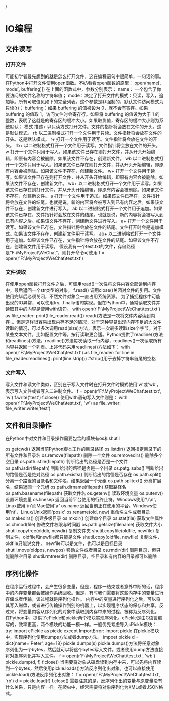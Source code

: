 <!--not to html-->/<!-- not to html -->
# IO编程

## 文件读写

### 打开文件

可能初学者最先想到的就是怎么打开文件，这在编程语句中很简单，一句话的事。在Python中打开文件使用open函数。不妨看看open函数的原型：
open(name[, mode[, buffering]])
在上面的函数式中，参数分别表示：
name： 一个包含了你要访问的文件名称的字符串值；
mode：决定了打开文件的模式：只读，写入，追加等。所有可取值见如下的完全列表。这个参数是非强制的，默认文件访问模式为只读(r)；
buffering：如果 buffering 的值被设为 0，就不会有寄存。如果 buffering 的值取 1，访问文件时会寄存行。如果将 buffering 的值设为大于 1 的整数，表明了这就是的寄存区的缓冲大小。如果取负值，寄存区的缓冲大小则为系统默认；
	模式	描述
	r	以只读方式打开文件。文件的指针将会放在文件的开头。这是默认模式。
	rb	以二进制格式打开一个文件用于只读。文件指针将会放在文件的开头。这是默认模式。
	r+	打开一个文件用于读写。文件指针将会放在文件的开头。
	rb+	以二进制格式打开一个文件用于读写。文件指针将会放在文件的开头。
	w	打开一个文件只用于写入。如果该文件已存在则打开文件，并从开头开始编辑，即原有内容会被删除。如果该文件不存在，创建新文件。
	wb	以二进制格式打开一个文件只用于写入。如果该文件已存在则打开文件，并从开头开始编辑，即原有内容会被删除。如果该文件不存在，创建新文件。
	w+	打开一个文件用于读写。如果该文件已存在则打开文件，并从开头开始编辑，即原有内容会被删除。如果该文件不存在，创建新文件。
	wb+	以二进制格式打开一个文件用于读写。如果该文件已存在则打开文件，并从开头开始编辑，即原有内容会被删除。如果该文件不存在，创建新文件。
	a	打开一个文件用于追加。如果该文件已存在，文件指针将会放在文件的结尾。也就是说，新的内容将会被写入到已有内容之后。如果该文件不存在，创建新文件进行写入。
	ab	以二进制格式打开一个文件用于追加。如果该文件已存在，文件指针将会放在文件的结尾。也就是说，新的内容将会被写入到已有内容之后。如果该文件不存在，创建新文件进行写入。
	a+	打开一个文件用于读写。如果该文件已存在，文件指针将会放在文件的结尾。文件打开时会是追加模式。如果该文件不存在，创建新文件用于读写。
	ab+	以二进制格式打开一个文件用于追加。如果该文件已存在，文件指针将会放在文件的结尾。如果该文件不存在，创建新文件用于读写。
假设我有一个test.txt的文件，存储路径是“F:\MyProject\WeChat”，则打开命令可使用 f = open(r'F:\MyProject\WeChat\test.txt')

### 文件读取

在使用open函数打开文件之后，可调用read()一次性将文件内容全部读到内存中，最后返回一个str类型的对象。
	f.read()
调用close()关闭对文件的引用。文件使用完毕后必须关闭，不然文件对象会一直占用系统资源。
为了捕捉程序中可能出现的IO异常，可以使用try…finally语句实现。但在Python中，通常读取文件并读取其中的内容是使用with语句。
	with open(r'F:\MyProject\WeChat\test.txt') as file_reader:
		print(file_reader.read())
read()方法是一次将文件内容读到内存，。但是这样很容易出现内存不足的情况，对于这种容易出现内存不足的大文件读取的情况，可以多次调用read(size)方法，表示一次最多读取size个字节。对于某些文本文件，比如配置文件等，按行读取更合适。Python提供了readline()方法和readlines()方法，readline()方法每次读取一行内容，readlines()一次读取所有内容并返回一个列表。上述代码采用readlines()方法如下：
with open(r'F:\MyProject\WeChat\test.txt') as file_reader:
	for line in file_reader.readlines():
		print(line.strip())  #strip()用于去掉字符串首尾的空格

### 文件写入

写入文件和读文件类似，区别在于写入文件时在打开文件时模式使用'w'或'wb'，表示写入文件或者写入二进制文件。
	f = open(r'F:\MyProject\WeChat\test.txt', 'w')
	f.write('test')
	f.close()
使用with语句写入文件则是：
	with open(r'F:\MyProject\WeChat\test.txt', 'w') as file_writer:
		file_writer.write('test')

## 文件和目录操作

在Python中对文件和目录操作需要包含的模块有os和shutil

os.getcwd()	返回当前Python脚本工作的目录路径
os.listdir()	返回指定目录下的所有文件和目录名
os.remove(filepath)	删除一个文件
os.removedirs()	删除多个空目录
os.path.isfile(filepath)	判断给出的路径是否是一个文件
os.path.isdir(filepath)	判断给出的路径是否是一个目录
os.patg.isabs()	判断给出的路径是否是绝对路径
os.path.exists()	判断给出的路径是否存在
os.path.split()	分离一个路径的目录名和文件名，结果返回一个元组
os.path.splitext()	分离扩展名，结果返回一个元组
os.path.dirname(filepath)	获取路径名
os.path.basename(filepath)	获取文件名
os.getenv()	读取环境变量
os.putenv()	设置环境变量
os.linesep	返回当前平台使用的行终止符。Windows使用'\r\n'，Linux使用'\n'而Mac使用'\r'
os.name	返回当前正在使用的平台。Windows使用'nt'，Linux/Unix返回'posix'
os.rename(old, new)	重命名文件或者目录
os.makedirs()	创建多级目录
os.mkdir()	创建单个目录
os.stat(file)	获取文件属性
os.chmod(file)	修改文件权限与时间戳
os.path.getsize(filename)	获取文件大小
shutil.copytree(olddir, newdir)	复制文件夹
shutil.copyfile(oldfile, newfile)	复制文件，oldfile和newfile都只能是文件
shutil.copy(oldfile, newfile)	复制文件，oldfile只能说文件， newfile可以是文件，也可以是目标目录
shutil.move(oldpos, newpos)	移动文件或者目录
os.rmdir(dir)	删除目录，但只能删除空目录
shutil.rmtree(dir)	删除目录，空目录和有内容的目录都可以删除

## 序列化操作

在程序运行过程中，会产生很多变量，但是，程序一结束或者意外中断的话，程序中的内存变量都会被操作系统回收。但是，有时我们需要将这些内存中的变量进行存储或者传输，该过程就是序列化操作。
内存中的变量进行序列化之后，可以将其写入磁盘，或者进行传输操作到别的机器上，以实现程序状态的保存和共享，反过来，将变量内容从序列化的对象中读取到内存中来的过程，被称为反序列化。
在Python中，提供了cPickle和pickle两个模块实现序列化。cPickle是由C语言编写的，效率更高，两个模块的功能一模一样。一般优先考虑导入cPickle模块：
try:
	import cPickle as pickle
except ImportError:
	import pickle
在pickle模块中，实现序列化使用dumps方法或者dump方法。
impoet pickle
d = dict{name='Peter', age=18}
pickle.dumps(s)
pickle.dumps()方法将任意对象序列化为一个bytes，然后就可以将这个bytes写入文件。或者使用dump方法直接将对象序列化并写入文件。
f = open(r'F:\MyProject\WeChat\test.txt', 'wb')
pickle.dump(d, f)
f.close()
当需要将对象从磁盘读到内存中来，可以先将内容读到一个bytes，然后使用pickle.loads()方法反序列化出对象。也可以直接使用pickle.load()方法反序列化出对象：
f = open(r'F:\MyProject\WeChat\test.txt', 'rb')
d = pickle.load(f)
f.close()
需要注意的是，反序列化出的变量与原变量没有什么关系，只是内容一样。在爬虫中，经常需要将对象序列化为XML或者JSON格式。
